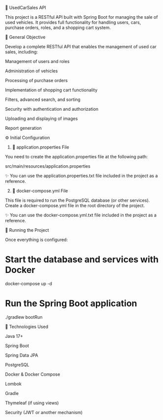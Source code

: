 🚗 UsedCarSales API

This project is a RESTful API built with Spring Boot for managing the sale of used vehicles. It provides full functionality for handling users, cars, purchase orders, roles, and a shopping cart system.

🌟 General Objective

Develop a complete RESTful API that enables the management of used car sales, including:

Management of users and roles

Administration of vehicles

Processing of purchase orders

Implementation of shopping cart functionality

Filters, advanced search, and sorting

Security with authentication and authorization

Uploading and displaying of images

Report generation


⚙️ Initial Configuration

1. 🔐 application.properties File

You need to create the application.properties file at the following path:

src/main/resources/application.properties

✨ You can use the application.properties.txt file included in the project as a reference.

2. 🐳 docker-compose.yml File

This file is required to run the PostgreSQL database (or other services). Create a docker-compose.yml file in the root directory of the project.

✨ You can use the docker-compose.yml.txt file included in the project as a reference.

🚀 Running the Project

Once everything is configured:

# Start the database and services with Docker
docker-compose up -d

# Run the Spring Boot application
./gradlew bootRun

🧪 Technologies Used

Java 17+

Spring Boot

Spring Data JPA

PostgreSQL

Docker & Docker Compose

Lombok

Gradle

Thymeleaf (if using views)

Security (JWT or another mechanism)


